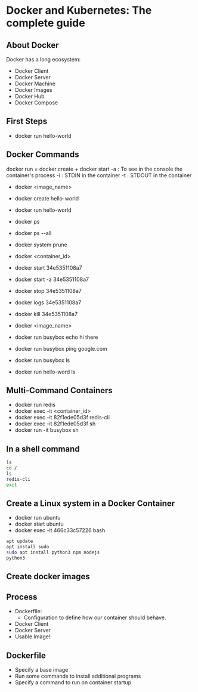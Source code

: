 # Docker and Kubernetes: The complete guide

## About Docker 

Docker has a long ecosystem: 

* Docker Client
* Docker Server
* Docker Machine
* Docker Images
* Docker Hub
* Docker Compose

## First Steps

* docker run hello-world

## Docker Commands

docker run = docker create + docker start
-a : To see in the console the container's process
-i : STDIN in the container
-t : STDOUT in the container

* docker <command> <image_name> 
* docker create hello-world
* docker run hello-world
* docker ps
* docker ps --all
* docker system prune

* docker <command> <container_id>
* docker start 34e5351108a7
* docker start -a 34e5351108a7
* docker stop 34e5351108a7
* docker logs 34e5351108a7
* docker kill 34e5351108a7

* docker <command> <image_name> <command>
* docker run busybox echo hi there
* docker run busybox ping google.com
* docker run busybox ls
* docker run hello-word ls

## Multi-Command Containers

* docker run redis
* docker exec -it <container_id> <command>
* docker exec -it 82f1ede05d3f redis-cli
* docker exec -it 82f1ede05d3f sh 
* docker run -it busybox sh


## In a shell command

```bash
ls
cd /
ls
redis-cli
exit
```

## Create a Linux system in a Docker Container

* docker run ubuntu
* docker start ubuntu
* docker exec -it 466c33c57226 bash

```bash
apt update
apt install sudo
sudo apt install python3 npm nodejs
python3
```

## Create docker images

## Process

* Dockerfile: 
    * Configuration to define how our container should behave.
* Docker Client
* Docker Server
* Usable Image!

## Dockerfile

* Specify a base image
* Run some commands to install additional programs
* Specify a command to run on container startup

